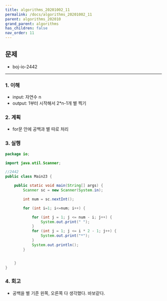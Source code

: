 ```yaml
---
title: algorithms_20201002_11
permalink: /docs/algorithms_20201002_11
parent: algorithms_202010
grand_parent: algorithms
has_children: false
nav_order: 11
---
```


## 문제

- boj-io-2442

---

### 1. 이해

- input: 자연수 n
- output: 1부터 시작해서 2\*n-1개 별 찍기

### 2. 계획

- for문 안에 공백과 별 따로 처리

### 3. 실행

```java
package io;

import java.util.Scanner;

//2442
public class Main23 {

    public static void main(String[] args) {
        Scanner sc = new Scanner(System.in);

        int num = sc.nextInt();

        for (int i=1; i<=num; i++) {

            for (int j = 1; j <= num - i; j++) {
                System.out.print(" ");
            }
            for (int j = 1; j <= i * 2 - 1; j++) {
                System.out.print("*");
            }
            System.out.println();
        }


    }
}
```

### 4. 회고

- 공백을 별 기준 왼쪽, 오른쪽 다 생각했다. 바보같다.
